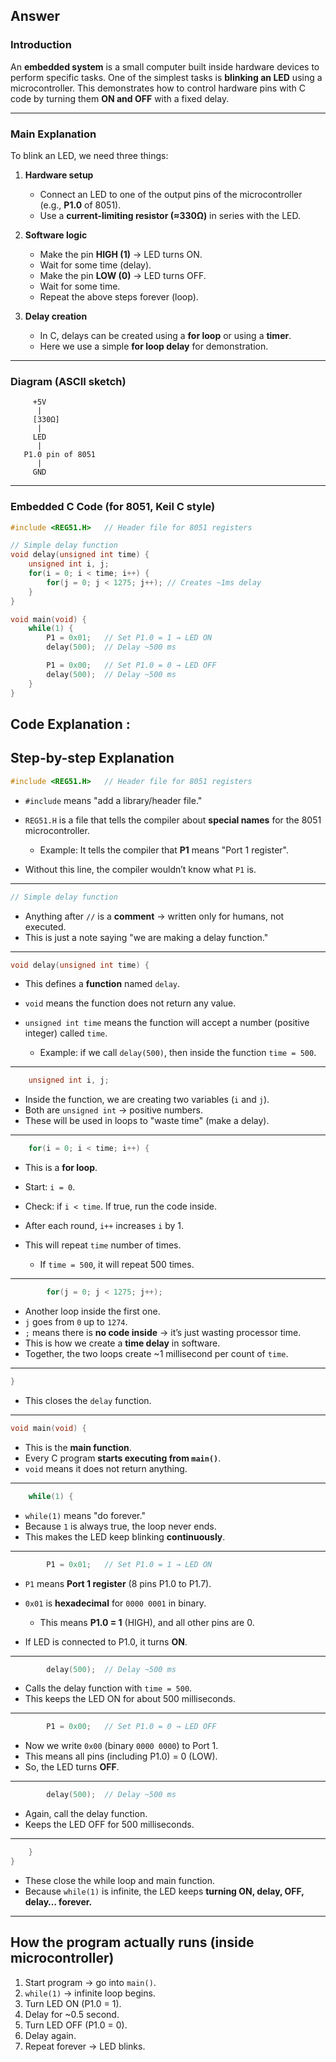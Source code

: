 ## **Answer**

### **Introduction**

An **embedded system** is a small computer built inside hardware devices to perform specific tasks.
One of the simplest tasks is **blinking an LED** using a microcontroller. This demonstrates how to control hardware pins with C code by turning them **ON and OFF** with a fixed delay.

---

### **Main Explanation**

To blink an LED, we need three things:

1. **Hardware setup**

   * Connect an LED to one of the output pins of the microcontroller (e.g., **P1.0** of 8051).
   * Use a **current-limiting resistor (≈330Ω)** in series with the LED.

2. **Software logic**

   * Make the pin **HIGH (1)** → LED turns ON.
   * Wait for some time (delay).
   * Make the pin **LOW (0)** → LED turns OFF.
   * Wait for some time.
   * Repeat the above steps forever (loop).

3. **Delay creation**

   * In C, delays can be created using a **for loop** or using a **timer**.
   * Here we use a simple **for loop delay** for demonstration.

---

### **Diagram (ASCII sketch)**

```
     +5V
      |
     [330Ω]
      |
     LED
      |
   P1.0 pin of 8051
      |
     GND
```

---

### **Embedded C Code (for 8051, Keil C style)**

```c
#include <REG51.H>   // Header file for 8051 registers

// Simple delay function
void delay(unsigned int time) {
    unsigned int i, j;
    for(i = 0; i < time; i++) {
        for(j = 0; j < 1275; j++); // Creates ~1ms delay
    }
}

void main(void) {
    while(1) {
        P1 = 0x01;   // Set P1.0 = 1 → LED ON
        delay(500);  // Delay ~500 ms

        P1 = 0x00;   // Set P1.0 = 0 → LED OFF
        delay(500);  // Delay ~500 ms
    }
}
```


## Code Explanation :

## **Step-by-step Explanation**

```c
#include <REG51.H>   // Header file for 8051 registers
```

* `#include` means "add a library/header file."
* `REG51.H` is a file that tells the compiler about **special names** for the 8051 microcontroller.

  * Example: It tells the compiler that **P1** means "Port 1 register".
* Without this line, the compiler wouldn’t know what `P1` is.

---

```c
// Simple delay function
```

* Anything after `//` is a **comment** → written only for humans, not executed.
* This is just a note saying "we are making a delay function."

---

```c
void delay(unsigned int time) {
```

* This defines a **function** named `delay`.
* `void` means the function does not return any value.
* `unsigned int time` means the function will accept a number (positive integer) called `time`.

  * Example: if we call `delay(500)`, then inside the function `time = 500`.

---

```c
    unsigned int i, j;
```

* Inside the function, we are creating two variables (`i` and `j`).
* Both are `unsigned int` → positive numbers.
* These will be used in loops to "waste time" (make a delay).

---

```c
    for(i = 0; i < time; i++) {
```

* This is a **for loop**.
* Start: `i = 0`.
* Check: if `i < time`. If true, run the code inside.
* After each round, `i++` increases `i` by 1.
* This will repeat `time` number of times.

  * If `time = 500`, it will repeat 500 times.

---

```c
        for(j = 0; j < 1275; j++);
```

* Another loop inside the first one.
* `j` goes from `0` up to `1274`.
* `;` means there is **no code inside** → it’s just wasting processor time.
* This is how we create a **time delay** in software.
* Together, the two loops create \~1 millisecond per count of `time`.

---

```c
}
```

* This closes the `delay` function.

---

```c
void main(void) {
```

* This is the **main function**.
* Every C program **starts executing from `main()`**.
* `void` means it does not return anything.

---

```c
    while(1) {
```

* `while(1)` means "do forever."
* Because `1` is always true, the loop never ends.
* This makes the LED keep blinking **continuously**.

---

```c
        P1 = 0x01;   // Set P1.0 = 1 → LED ON
```

* `P1` means **Port 1 register** (8 pins P1.0 to P1.7).
* `0x01` is **hexadecimal** for `0000 0001` in binary.

  * This means **P1.0 = 1** (HIGH), and all other pins are 0.
* If LED is connected to P1.0, it turns **ON**.

---

```c
        delay(500);  // Delay ~500 ms
```

* Calls the delay function with `time = 500`.
* This keeps the LED ON for about 500 milliseconds.

---

```c
        P1 = 0x00;   // Set P1.0 = 0 → LED OFF
```

* Now we write `0x00` (binary `0000 0000`) to Port 1.
* This means all pins (including P1.0) = 0 (LOW).
* So, the LED turns **OFF**.

---

```c
        delay(500);  // Delay ~500 ms
```

* Again, call the delay function.
* Keeps the LED OFF for 500 milliseconds.

---

```c
    }
}
```

* These close the while loop and main function.
* Because `while(1)` is infinite, the LED keeps **turning ON, delay, OFF, delay… forever.**

---

## **How the program actually runs (inside microcontroller)**

1. Start program → go into `main()`.
2. `while(1)` → infinite loop begins.
3. Turn LED ON (P1.0 = 1).
4. Delay for \~0.5 second.
5. Turn LED OFF (P1.0 = 0).
6. Delay again.
7. Repeat forever → LED blinks.
